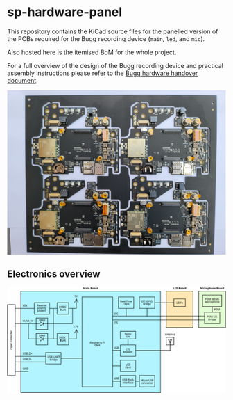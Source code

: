 # sp-hardware-panel

This repository contains the KiCad source files for the panelled version of the PCBs required for the Bugg recording device (``main``, ``led``, and ``mic``). 

Also hosted here is the itemised BoM for the whole project.

For a full overview of the design of the Bugg recording device and practical assembly instructions please refer to the [Bugg hardware handover document](https://raw.githubusercontent.com/bugg-resources/bugg-handover/master/bugg-handover.pdf?token=GHSAT0AAAAAABSRG7B7T6BEZWMJQBPE7FNYYSNI6KQ).

![Bugg PCBs panelled together](https://raw.githubusercontent.com/bugg-resources/bugg-handover/master/img/production-panel.jpg?raw=true)

## Electronics overview

![Bugg full assembly - side](https://raw.githubusercontent.com/bugg-resources/bugg-handover/master/img/system-diagram.png?raw=true)
